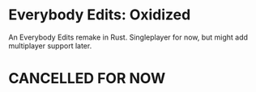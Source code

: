 # Everybody Edits: Oxidized
An Everybody Edits remake in Rust. Singleplayer for now, but might add multiplayer support later.

# CANCELLED FOR NOW
